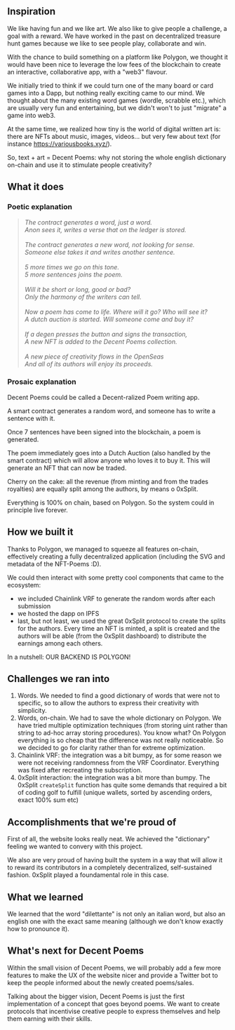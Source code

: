 ## Inspiration

We like having fun and we like art. We also like to give people a challenge, a goal with a reward.
We have worked in the past on decentralized treasure hunt games because we like to see people play, collaborate and win.

With the chance to build something on a platform like Polygon, we thought it would have been nice to leverage the low fees of the blockchain to create an interactive, collaborative app, with a "web3" flavour.

We initially tried to think if we could turn one of the many board or card games into a Dapp, but nothing really exciting came to our mind.
We thought about the many existing word games (wordle, scrabble etc.), which are usually very fun and entertaining, but we didn't won't to just "migrate" a game into web3.

At the same time, we realized how tiny is the world of digital written art is: there are NFTs about music, images, videos... but very few about text (for instance https://variousbooks.xyz/).

So, text + art = Decent Poems: why not storing the whole english dictionary on-chain and use it to stimulate people creativity?

## What it does

### Poetic explanation

> *The contract generates a word, just a word.<br/>*
> *Anon sees it, writes a verse that on the ledger is stored.<br/><br/>*
> *The contract generates a new word, not looking for sense.<br/>*
> *Someone else takes it and writes another sentence.<br/><br/>*
> *5 more times we go on this tone.<br/>*
> *5 more sentences joins the poem.<br/><br/>*
> *Will it be short or long, good or bad?<br/>*
> *Only the harmony of the writers can tell.<br/><br/>*
> *Now a poem has come to life. Where will it go? Who will see it?<br/>*
> *A dutch auction is started. Will someone come and buy it?<br/><br/>*
> *If a degen presses the button and signs the transaction,<br/>*
> *A new NFT is added to the Decent Poems collection.<br/><br/>*
> *A new piece of creativity flows in the OpenSeas<br/>*
> *And all of its authors will enjoy its proceeds.*

### Prosaic explanation

Decent Poems could be called a Decent-ralized Poem writing app.

A smart contract generates a random word, and someone has to write a sentence with it.

Once 7 sentences have been signed into the blockchain, a poem is generated.

The poem immediately goes into a Dutch Auction (also handled by the smart contract) which will allow anyone who loves it to buy it.
This will generate an NFT that can now be traded.

Cherry on the cake: all the revenue (from minting and from the trades royalties) are equally split among the authors, by means o 0xSplit.

Everything is 100% on chain, based on Polygon. So the system could in principle live forever.

## How we built it

Thanks to Polygon, we managed to squeeze all features on-chain, effectively creating a fully decentralized application (including the SVG and metadata of the NFT-Poems :D).

We could then interact with some pretty cool components that came to the ecosystem:

- we included Chainlink VRF to generate the random words after each submission
- we hosted the dapp on IPFS
- last, but not least, we used the great 0xSplit protocol to create the splits for the authors. Every time an NFT is minted, a split is created and the authors will be able (from the 0xSplit dashboard) to distribute the earnings among each others.

In a nutshell: OUR BACKEND IS POLYGON!

## Challenges we ran into

1. Words. We needed to find a good dictionary of words that were not to specific, so to allow the authors to express their creativity with simplicity.
2. Words, on-chain. We had to save the whole dictionary on Polygon. We have tried multiple optimization techniques (from storing uint rather than string to ad-hoc array storing procedures). You know what? On Polygon everything is so cheap that the difference was not really noticeable. So we decided to go for clarity rather than for extreme optimization.
3. Chainlink VRF: the integration was a bit bumpy, as for some reason we were not receiving randomness from the VRF Coordinator. Everything was fixed after recreating the subscription.
4. 0xSplit interaction: the integration was a bit more than bumpy. The 0xSplit `createSplit` function has quite some demands that required a bit of coding golf to fulfill (unique wallets, sorted by ascending orders, exact 100% sum etc)

## Accomplishments that we're proud of

First of all, the website looks really neat. We achieved the "dictionary" feeling we wanted to convery with this project.

We also are very proud of having built the system in a way that will allow it to reward its contributors in a completely decentralized, self-sustained fashion. 0xSplit played a foundamental role in this case.

## What we learned

We learned that the word "dilettante" is not only an italian word, but also an english one with the exact same meaning (although we don't know exactly how to pronounce it).

## What's next for Decent Poems

Within the small vision of Decent Poems, we will probably add a few more features to make the UX of the website nicer and provide a Twitter bot to keep the people informed about the newly created poems/sales.

Talking about the bigger vision, Decent Poems is just the first implementation of a concept that goes beyond poems. We want to create protocols that incentivise creative people to express themselves and help them earning with their skills.
